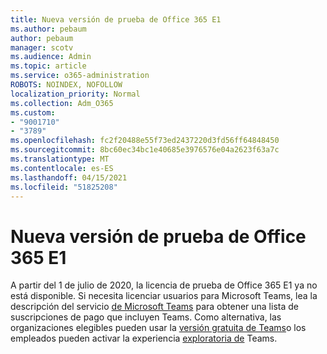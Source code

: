 ```yaml
---
title: Nueva versión de prueba de Office 365 E1
ms.author: pebaum
author: pebaum
manager: scotv
ms.audience: Admin
ms.topic: article
ms.service: o365-administration
ROBOTS: NOINDEX, NOFOLLOW
localization_priority: Normal
ms.collection: Adm_O365
ms.custom:
- "9001710"
- "3789"
ms.openlocfilehash: fc2f20488e55f73ed2437220d3fd56ff64848450
ms.sourcegitcommit: 8bc60ec34bc1e40685e3976576e04a2623f63a7c
ms.translationtype: MT
ms.contentlocale: es-ES
ms.lasthandoff: 04/15/2021
ms.locfileid: "51825208"
---
```

# <a name="new-office-365-e1-trial"></a>Nueva versión de prueba de Office 365 E1

A partir del 1 de julio de 2020, la licencia de prueba de Office 365 E1 ya no está disponible. Si necesita licenciar usuarios para Microsoft Teams, lea la descripción del servicio [de Microsoft Teams](https://docs.microsoft.com/office365/servicedescriptions/teams-service-description) para obtener una lista de suscripciones de pago que incluyen Teams. Como alternativa, las organizaciones elegibles pueden usar la [versión gratuita de Teams](https://support.office.com/article/Welcome-to-Microsoft-Teams-free-6d79a648-6913-4696-9237-ed13de64ae3c)o los empleados pueden activar la experiencia [exploratoria de](https://docs.microsoft.com/MicrosoftTeams/teams-exploratory) Teams.
